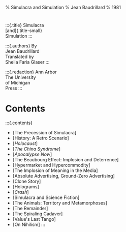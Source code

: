 % Simulacra and Simulation
% Jean Baudrillard
% 1981

# #

:::{.title}
Simulacra  
[and]{.title-small}  
Simulation
:::

:::{.authors}
By  
Jean Baudrillard  
Translated by  
Sheila Faria Glaser
:::

:::{.redaction}
Ann Arbor  
The University  
of Michigan  
Press
:::

# Contents #

:::{.contents}
* [The Precession of Simulacra]
* [History: A Retro Scenario]
* [*Holocaust*]
* [*The China Syndrome*]
* [*Apocalypse Now*]
* [The Beaubourg Effect: Implosion and Deterrence]
* [Hypermarket and Hypercommodity]
* [The Implosion of Meaning in the Media]
* [Absolute Advertising, Ground-Zero Advertising]
* [Clone Story]
* [Holograms]
* [*Crash*]
* [Simulacra and Science Fiction]
* [The Animals: Territory and Metamorphoses]
* [The Remainder]
* [The Spiraling Cadaver]
* [Value's Last Tango]
* [On Nihilism]
:::
